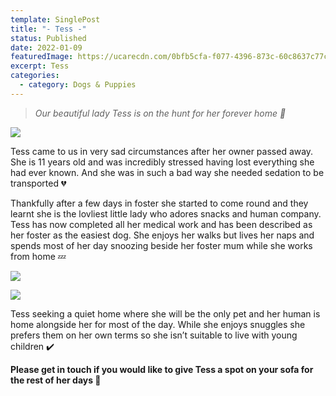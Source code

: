 ```yaml
---
template: SinglePost
title: "- Tess -"
status: Published
date: 2022-01-09
featuredImage: https://ucarecdn.com/0bfb5cfa-f077-4396-873c-60c8637c77c5/-/crop/720x544/0,227/-/preview/
excerpt: Tess
categories:
  - category: Dogs & Puppies
---
```

> *Our beautiful lady Tess is on the hunt for her forever home 🏡* 

![](https://ucarecdn.com/75ce663b-ff70-4e84-b378-069cd0d091ef/)


Tess came to us in very sad circumstances after her owner passed away. She is 11 years old and was incredibly stressed having lost everything she had ever known. And she was in such a bad way she needed sedation to be transported 💔


Thankfully after a few days in foster she started to come round and they learnt she is the lovliest little lady who adores snacks and human company. Tess has now completed all her medical work and has been described as her foster as the easiest dog. She enjoys her walks but lives her naps and spends most of her day snoozing beside her foster mum while she works from home 💤

![](https://ucarecdn.com/625441d4-e1c3-437e-aa84-b36dfd7ddef1/)

![](https://ucarecdn.com/14b5a1b5-c576-423c-b721-4db7d1fc8665/)


Tess seeking a quiet home where she will be the only pet and her human is home alongside her for most of the day. While she enjoys snuggles she prefers them on her own terms so she isn’t suitable to live with young children ✔️


**Please get in touch if you would like to give Tess a spot on your sofa for the rest of her days 🏡**